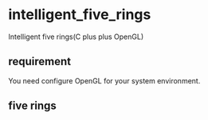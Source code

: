 # intelligent_five_rings
Intelligent five rings(C plus plus OpenGL)
## requirement
You need configure OpenGL for your system environment.
## five rings
